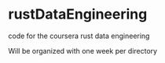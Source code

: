 # rustDataEngineering
code for the coursera rust data engineering

Will be organized with one week per directory